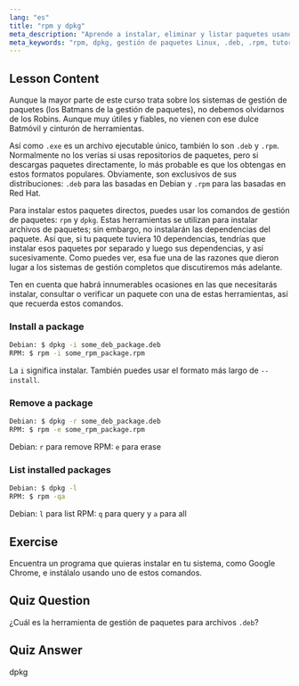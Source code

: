 ```yaml
---
lang: "es"
title: "rpm y dpkg"
meta_description: "Aprende a instalar, eliminar y listar paquetes usando los comandos rpm y dpkg. Comprende la gestión directa de paquetes para archivos .deb y .rpm. ¡Comienza tu viaje en Linux!"
meta_keywords: "rpm, dpkg, gestión de paquetes Linux, .deb, .rpm, tutorial de Linux, guía para principiantes, instalar paquetes"
---
```


## Lesson Content

Aunque la mayor parte de este curso trata sobre los sistemas de gestión de paquetes (los Batmans de la gestión de paquetes), no debemos olvidarnos de los Robins. Aunque muy útiles y fiables, no vienen con ese dulce Batmóvil y cinturón de herramientas.

Así como `.exe` es un archivo ejecutable único, también lo son `.deb` y `.rpm`. Normalmente no los verías si usas repositorios de paquetes, pero si descargas paquetes directamente, lo más probable es que los obtengas en estos formatos populares. Obviamente, son exclusivos de sus distribuciones: `.deb` para las basadas en Debian y `.rpm` para las basadas en Red Hat.

Para instalar estos paquetes directos, puedes usar los comandos de gestión de paquetes: `rpm` y `dpkg`. Estas herramientas se utilizan para instalar archivos de paquetes; sin embargo, no instalarán las dependencias del paquete. Así que, si tu paquete tuviera 10 dependencias, tendrías que instalar esos paquetes por separado y luego sus dependencias, y así sucesivamente. Como puedes ver, esa fue una de las razones que dieron lugar a los sistemas de gestión completos que discutiremos más adelante.

Ten en cuenta que habrá innumerables ocasiones en las que necesitarás instalar, consultar o verificar un paquete con una de estas herramientas, así que recuerda estos comandos.

### Install a package

```bash
Debian: $ dpkg -i some_deb_package.deb
RPM: $ rpm -i some_rpm_package.rpm
```

La `i` significa instalar. También puedes usar el formato más largo de `--install`.

### Remove a package

```bash
Debian: $ dpkg -r some_deb_package.deb
RPM: $ rpm -e some_rpm_package.rpm
```

Debian: `r` para remove
RPM: `e` para erase

### List installed packages

```bash
Debian: $ dpkg -l
RPM: $ rpm -qa
```

Debian: `l` para list
RPM: `q` para query y `a` para all

## Exercise

Encuentra un programa que quieras instalar en tu sistema, como Google Chrome, e instálalo usando uno de estos comandos.

## Quiz Question

¿Cuál es la herramienta de gestión de paquetes para archivos `.deb`?

## Quiz Answer

dpkg
